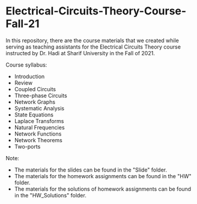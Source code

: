 # Electrical-Circuits-Theory-Course-Fall-21

In this repository, there are the course materials that we created while serving as teaching assistants for the Electrical Circuits Theory course instructed by Dr. Hadi at Sharif University in the Fall of 2021.

Course syllabus:
- Introduction
- Review
- Coupled Circuits
- Three-phase Circuits
- Network Graphs
- Systematic Analysis
- State Equations
- Laplace Transforms
- Natural Frequencies
- Network Functions
- Network Theorems
- Two-ports

Note:
- The materials for the slides can be found in the "Slide" folder.
- The materials for the homework assignments can be found in the "HW" folder.
- The materials for the solutions of homework assignments can be found in the "HW_Solutions" folder.
